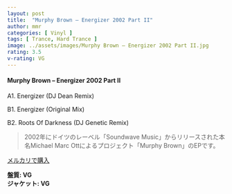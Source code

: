 ```yaml
---
layout: post
title:  "Murphy Brown – Energizer 2002 Part II"
author: mmr
categories: [ Vinyl ]
tags: [ Trance, Hard Trance ]
image: ../assets/images/Murphy Brown – Energizer 2002 Part II.jpg
rating: 3.5
v-rating: VG
---
```


#### Murphy Brown – Energizer 2002 Part II

A1. Energizer (DJ Dean Remix)

B1. Energizer (Original Mix)

B2. Roots Of Darkness (DJ Genetic Remix)

> 2002年にドイツのレーベル「Soundwave Music」からリリースされた本名Michael Marc Ottによるプロジェクト「Murphy Brown」のEPです。


[メルカリで購入](https://jp.mercari.com/item/m50269894183)

<div class="mt-4 mb-4 d-flex align-items-center">
<strong class="mr-1">盤質: VG</strong>
</div>
<div class="mt-4 mb-4 d-flex align-items-center">
<strong class="mr-1">ジャケット: VG</strong>
</div>
